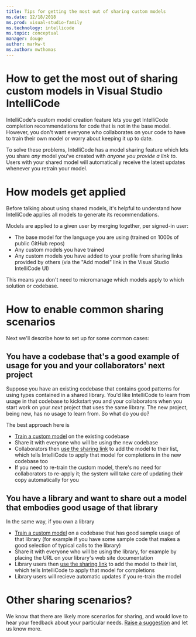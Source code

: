 ```yaml
---
title: Tips for getting the most out of sharing custom models
ms.date: 12/18/2018
ms.prod: visual-studio-family
ms.technology: intellicode
ms.topic: conceptual
manager: douge
author: markw-t
ms.author: mwthomas
---
```

# How to get the most out of sharing custom models in Visual Studio IntelliCode

IntelliCode's custom model creation feature lets you get IntelliCode completion recommendations for code that is not in the base model. However, you don't want everyone who collaborates on your code to have to train their own model or worry about keeping it up to date.

To solve these problems, IntelliCode has a model sharing feature which lets you share _any_ model you've created with _anyone you provide a link to_. Users with your shared model will automatically receive the latest updates whenever you retrain your model. 

# How models get applied 
Before talking about using shared models, it's helpful to understand how IntelliCode applies all models to generate its recommendations. 

Models are applied to a given user by merging together, per signed-in user:

- The base model for the language you are using (trained on 1000s of public GitHub repos)
- Any custom models you have trained
- Any custom models you have added to your profile from sharing links provided by others (via the "Add model" link in the Visual Studio IntelliCode UI)

This means you don't need to micromanage which models apply to which solution or codebase.

# How to enable common sharing scenarios
Next we'll describe how to set up for some common cases:

## You have a codebase that's a good example of usage for you and your collaborators' next project
Suppose you have an existing codebase that contains good patterns for using types contained in a shared library. You'd like IntelliCode to learn from usage in that codebase to kickstart you and your collaborators when you start work on your _next_ project that uses the same library. The new project, being new, has no usage to learn from. So what do you do?

The best approach here is 
- [Train a custom model](custom-model-faq.md#q-how-do-i-train-a-model) on the existing codebase
- Share it with everyone who will be using the new codebase
- Collaborators then [use the sharing link](custom-model-faq.md#q-how-do-i-use-a-sharing-link-to-see-a-model-that-someone-else-shared-with-me) to add the model to their list, which tells IntelliCode to apply that model for completions in the new codebase too
- If you need to re-train the custom model, there's no need for collaborators to re-apply it; the system will take care of updating their copy automatically for you

## You have a library and want to share out a model that embodies good usage of that library
In the same way, if you own a library
- [Train a custom model](custom-model-faq.md#q-how-do-i-train-a-model) on a codebase that has good sample usage of that library (for example if you have some sample code that makes a good selection of typical calls to the library)
- Share it with everyone who will be using the library, for example by placing the URL on your library's web site documentation
- Library users then [use the sharing link](custom-model-faq.md#q-how-do-i-use-a-sharing-link-to-see-a-model-that-someone-else-shared-with-me) to add the model to their list, which tells IntelliCode to apply that model for completions
- Library users will recieve automatic updates if you re-train the model

# Other sharing scenarios?

We know that there are likely more scenarios for sharing, and would love to hear your feedback about your particular needs. [Raise a suggestion](https://aka.ms/vsicissues) and let us know more.
